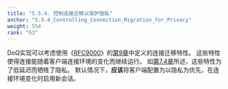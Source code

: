 ```yaml
---
title: "5.5.4. 控制连接迁移以保护隐私"
anchor: "5.5.4_Controlling_Connection_Migration_for_Privacy"
weight: 554
rank: "h3"
---
```


DoQ实现可以考虑使用《[RFC9000]()》的[第9章]()中定义的连接迁移特性。
这些特性使得连接能随着客户端连接环境的变化而继续运行。
如[第7.4章]()所述，这些特性为了低延迟而牺牲了隐私。
默认情况下，**应该**将客户端配置为以隐私为优先，在连接环境变化时启用新会话。
